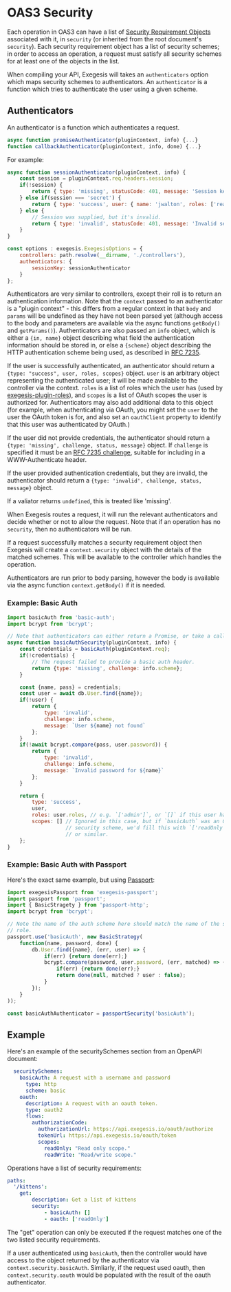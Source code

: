 # OAS3 Security

Each operation in OAS3 can have a list of [Security Requirement Objects](https://github.com/OAI/OpenAPI-Specification/blob/master/versions/3.0.1.md#securityRequirementObject)
associated with it, in `security` (or inherited from the root document's `security`).
Each security requirement object has a list of security schemes; in order to
access an operation, a request must satisfy all security schemes for at least
one of the objects in the list.

When compiling your API, Exegesis will takes an `authenticators` option which
maps security schemes to authenticators.  An `authenticator` is a
function which tries to authenticate the user using a given scheme.

## Authenticators

An authenticator is a function which authenticates a request.

```js
async function promiseAuthenticator(pluginContext, info) {...}
function callbackAuthenticator(pluginContext, info, done) {...}
```

For example:

```js
async function sessionAuthenticator(pluginContext, info) {
    const session = pluginContext.req.headers.session;
    if(!session) {
        return { type: 'missing', statusCode: 401, message: 'Session key required' };
    } else if(session === 'secret') {
        return { type: 'success', user: { name: 'jwalton', roles: ['read', 'write'] } };
    } else {
        // Session was supplied, but it's invalid.
        return { type: 'invalid', statusCode: 401, message: 'Invalid session key' };
    }
}

const options : exegesis.ExegesisOptions = {
    controllers: path.resolve(__dirname, './controllers'),
    authenticators: {
        sessionKey: sessionAuthenticator
    }
};
```

Authenticators are very similar to controllers, except their roll is to
return an authentication information.  Note that the `context` passed to an
authenticator is a "plugin context" - this differs from a regular context
in that `body` and `params` will be undefined as they have not been
parsed yet (although access to the body and parameters are available via
the async functions `getBody()` and `getParams()`).  Authenticators are also
passed an `info` object, which is either a `{in, name}` object describing
what field the authentication information should be stored in, or else a
`{scheme}` object describing the HTTP authentication scheme being used,
as described in [RFC 7235](https://tools.ietf.org/html/rfc7235#section-5.1).

If the user is successfully authenticated, an authenticator should return a
`{type: "success", user, roles, scopes}` object.  `user` is an arbitrary object
representing the authenticated user; it will be made available to the controller
via the context. `roles` is a list of roles which the user has (used by
[exegesis-plugin-roles](https://github.com/exegesis-js/exegesis-plugin-roles)),
and `scopes` is a list of OAuth scopes the user is authorized for.  Authenticators
may also add additional data to this object (for example, when authenticating
via OAuth, you might set the `user` to the user the OAuth token is for, and also
set an `oauthClient` property to identify that this user was authenticated by
OAuth.)

If the user did not provide credentials, the authenticator should return a
`{type: 'missing', challenge, status, message}` object.  If
`challenge` is specified it must be an
[RFC 7235 challenge](https://tools.ietf.org/html/rfc7235#section-2.1), suitable
for including in a WWW-Authenticate header.

If the user provided authentication credentials, but they are invalid,
the authenticator should return a `{type: 'invalid', challenge, status, message}`
object.

If a valiator returns `undefined`, this is treated like 'missing'.

When Exegesis routes a request, it will run the relevant authenticators
and decide whether or not to allow the request.  Note that if an operation has
no `security`, then no authenticators will be run.

If a request successfully matches a security requirement object then Exegesis
will create a `context.security` object with the details of the matched schemes.
This will be available to the controller which handles the operation.

Authenticators are run prior to body parsing, however the body is available via
the async function `context.getBody()` if it is needed.

### Example: Basic Auth

```js
import basicAuth from 'basic-auth';
import bcrypt from 'bcrypt';

// Note that authenticators can either return a Promise, or take a callback.
async function basicAuthSecurity(pluginContext, info) {
    const credentials = basicAuth(pluginContext.req);
    if(!credentials) {
        // The request failed to provide a basic auth header.
        return {type: 'missing', challenge: info.scheme};
    }

    const {name, pass} = credentials;
    const user = await db.User.find({name});
    if(!user) {
        return {
            type: 'invalid',
            challenge: info.scheme,
            message: `User ${name} not found`
        };
    }
    if(!await bcrypt.compare(pass, user.password)) {
        return {
            type: 'invalid',
            challenge: info.scheme,
            message: `Invalid password for ${name}`
        };
    }

    return {
        type: 'success',
        user,
        roles: user.roles, // e.g. `['admin']`, or `[]` if this user has no roles.
        scopes: [] // Ignored in this case, but if `basicAuth` was an OAuth
                   // security scheme, we'd fill this with `['readOnly', 'readWrite']`
                   // or similar.
    };
}
```

### Example: Basic Auth with Passport

Here's the exact same example, but using [Passport](http://www.passportjs.org/):

```js
import exegesisPassport from 'exegesis-passport';
import passport from 'passport';
import { BasicStragety } from 'passport-http';
import bcrypt from 'bcrypt';

// Note the name of the auth scheme here should match the name of the security
// role.
passport.use('basicAuth', new BasicStrategy(
    function(name, password, done) {
        db.User.find({name}, (err, user) => {
            if(err) {return done(err);}
            bcrypt.compare(password, user.password, (err, matched) => {
                if(err) {return done(err);}
                return done(null, matched ? user : false);
            }
        });
    }
));

const basicAuthAuthenticator = passportSecurity('basicAuth');
```

## Example

Here's an example of the securitySchemes section from an OpenAPI document:

```yaml
  securitySchemes:
    basicAuth: A request with a username and password
      type: http
      scheme: basic
    oauth:
      description: A request with an oauth token.
      type: oauth2
      flows:
        authorizationCode:
          authorizationUrl: https://api.exegesis.io/oauth/authorize
          tokenUrl: https://api.exegesis.io/oauth/token
          scopes:
            readOnly: "Read only scope."
            readWrite: "Read/write scope."
```

Operations have a list of security requirements:

```yaml
paths:
  '/kittens':
    get:
        description: Get a list of kittens
        security:
            - basicAuth: []
            - oauth: ['readOnly']
```

The "get" operation can only be executed if the request matches one of the two
listed security requirements.

If a user authenticated using `basicAuth`, then the controller would have
access to the object returned by the authenticator via `context.security.basicAuth`.
Simliarly, if the request used oauth, then `context.security.oauth` would be
populated with the result of the oauth authenticator.
